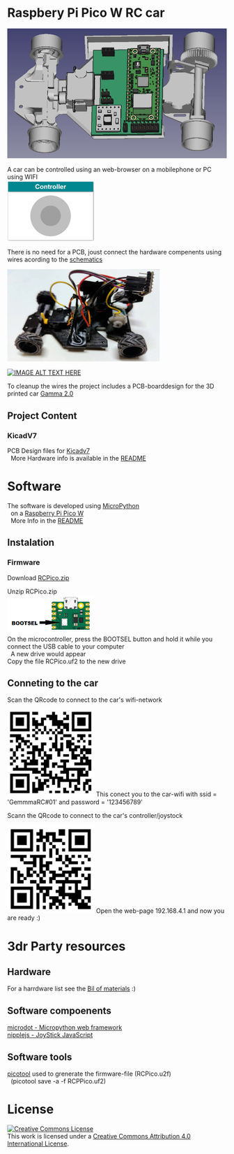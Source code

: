 # Raspbery Pi Pico W RC car
<img src="images/Freecad_gemma_electronics.jpg" width="700">

A car can be controlled using an web-browser on a mobilephone or PC using  WIFI <br>
<img src="images/controller_gui.png" width="200">

There is no need for a PCB, joust connect the hardware compenents using wires acording to the [schematics](KicadV7#rp2040-pinout)

<img src="images/RC_No_PCB.jpg" width="350">

[![IMAGE ALT TEXT HERE](https://img.youtube.com/vi/4t-vsAYgN7E/0.jpg)](https://www.youtube.com/watch?v=4t-vsAYgN7E)

To cleanup the wires the project includes a PCB-boarddesign  for the 3D printed car [Gamma 2.0](https://cults3d.com/en/3d-model/gadget/gamma-2-demo) <br>


## Project Content 

### KicadV7  
PCB Design files for [Kicadv7](https://www.kicad.org/) \
&nbsp; More Hardware info is available in the [README](/KicadV7/README.md) 


# Software
The software is developed using [MicroPython](https://micropython.org/) \
&nbsp;  on a [Raspberry Pi Pico W](https://www.raspberrypi.com/products/raspberry-pi-pico/) <br>
&nbsp; More Info in the [README](/MicroPython/WifiController/README.md) 

## Instalation
### Firmware 
Download [RCPico.zip](https://github.com/rlangoy/RCPico/releases/download/v1.0/RCPico.zip) <br>

Unzip RCPico.zip <br>
<img src="images/BootSel.png" width="200"> <br>
On the microcontroller, press the BOOTSEL button and hold it while you connect the USB cable to your computer <br>
&nbsp; A new drive would appear <br>
Copy the file RCPico.uf2 to the new drive <br>


## Conneting to the car
Scan the QRcode to connect to the car's wifi-network 

<img src="images/qr_connect_wifi.png" width="200"> 
This conect you to the car-wifi with ssid = 'GemmmaRC#01' and password = '123456789'

Scann the QRcode to connect to the car's controller/joystock

<img src="images/qr_connect_page.png" width="200">
Open the web-page 192.168.4.1 and now you are ready :)

# 3dr Party resources
## Hardware
For a harrdware list see the [Bil of materials](KicadV7#bil-of-materials-bom) :)

## Software compoenents
[microdot - Micropython web framework](https://github.com/miguelgrinberg/microdot) <br>
[nipplejs - JoyStick JavaScript](https://github.com/yoannmoinet/nipplejs)
## Software tools
[picotool](https://github.com/raspberrypi/picotool) used to grenerate the firmware-file (RCPico.u2f)  <br>
&nbsp; (picotool save -a -f RCPPico.uf2) <br>
# License

<a rel="license" href="http://creativecommons.org/licenses/by/4.0/"><img alt="Creative Commons License" style="border-width:0" src="https://i.creativecommons.org/l/by/4.0/88x31.png" /></a><br />This work is licensed under a <a rel="license" href="http://creativecommons.org/licenses/by/4.0/">Creative Commons Attribution 4.0 International License</a>.

